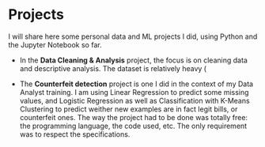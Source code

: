 # Projects

I will share here some personal data and ML projects I did, using Python and the Jupyter Notebook so far.

* In the **Data Cleaning & Analysis** project, the focus is on cleaning data and descriptive analysis. The dataset is relatively heavy (

* The **Counterfeit detection** project is one I did in the context of my Data Analyst training. I am using Linear Regression to predict some missing values, and
  Logistic Regression as well as Classification with K-Means Clustering to predict weither new examples are in fact legit bills, or counterfeit ones.
  The way the project had to be done was totally free: the programming language, the code used, etc. The only requirement was to respect the specifications.

